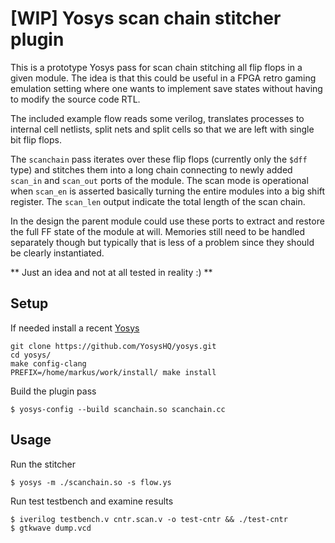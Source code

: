 # [WIP] Yosys scan chain stitcher plugin

This is a prototype Yosys pass for scan chain stitching all flip flops in a
given module. The idea is that this could be useful in a FPGA retro gaming
emulation setting where one wants to implement save states without having to
modify the source code RTL.

The included example flow reads some verilog, translates processes to internal
cell netlists, split nets and split cells so that we are left with single bit
flip flops.

The `scanchain` pass iterates over these flip flops (currently only the `$dff`
type) and stitches them into a long chain connecting to newly added `scan_in`
and `scan_out` ports of the module. The scan mode is operational when `scan_en`
is asserted basically turning the entire modules into a big shift register. The
`scan_len` output indicate the total length of the scan chain.

In the design the parent module could use these ports to extract and restore
the full FF state of the module at will. Memories still need to be handled
separately though but typically that is less of a problem since they should be
clearly instantiated.

** Just an idea and not at all tested in reality :) **

## Setup

If needed install a recent [Yosys](https://github.com/YosysHQ/yosys)
```
git clone https://github.com/YosysHQ/yosys.git
cd yosys/
make config-clang
PREFIX=/home/markus/work/install/ make install
```

Build the plugin pass
```
$ yosys-config --build scanchain.so scanchain.cc
```

## Usage
Run the stitcher
```
$ yosys -m ./scanchain.so -s flow.ys
```

Run test testbench and examine results
```
$ iverilog testbench.v cntr.scan.v -o test-cntr && ./test-cntr
$ gtkwave dump.vcd
```
